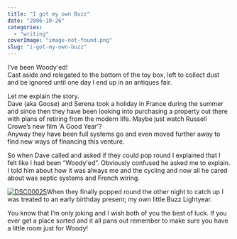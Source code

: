 ```yaml
---
title: "I got my own Buzz"
date: "2006-10-26"
categories: 
  - "writing"
coverImage: "image-not-found.png"
slug: "i-got-my-own-buzz"
---
```


I’ve been Woody'ed!  
Cast aside and relegated to the bottom of the toy box, left to collect dust and be ignored until one day I end up in an antiques fair.

Let me explain the story.  
Dave (aka Goose) and Serena took a holiday in France during the summer and since then they have been looking into purchasing a property out there with plans of retiring from the modern life. Maybe just watch Russell Crowe’s new film ‘A Good Year’?  
Anyway they have been full systems go and even moved further away to find new ways of financing this venture.

So when Dave called and asked if they could pop round I explained that I felt like I had been “Woody'ed”. Obviously confused he asked me to explain.  
I told him about how it was always me and the cycling and now all he cared about was septic systems and French wiring.

[![DSC00025](/images/279037621_54dd372bb1_m.jpg)](http://www.flickr.com/photos/funkylarma/279037621/ "Photo Sharing")When they finally popped round the other night to catch up I was treated to an early birthday present; my own little Buzz Lightyear.

You know that I’m only joking and I wish both of you the best of luck. If you ever get a place sorted and it all pans out remember to make sure you have a little room just for Woody!

